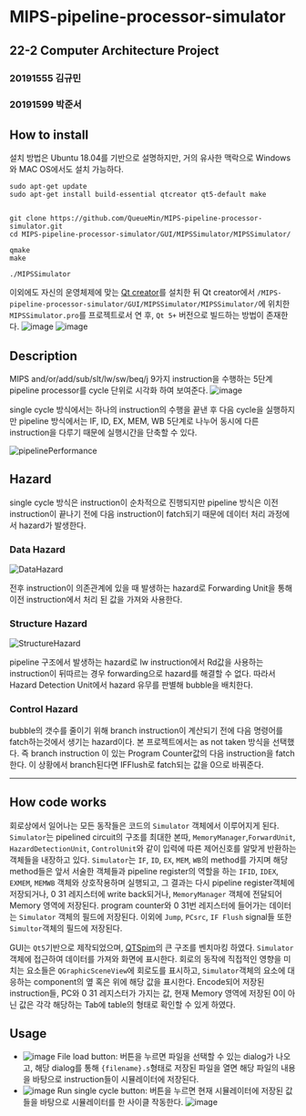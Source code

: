 # MIPS-pipeline-processor-simulator

## 22-2 Computer Architecture Project
### 20191555 김규민
### 20191599 박준서

## How to install
설치 방법은 Ubuntu 18.04를 기반으로 설명하지만, 거의 유사한 맥락으로 Windows와 MAC OS에서도 설치 가능하다.
```
sudo apt-get update
sudo apt-get install build-essential qtcreator qt5-default make


git clone https://github.com/QueueMin/MIPS-pipeline-processor-simulator.git
cd MIPS-pipeline-processor-simulator/GUI/MIPSSimulator/MIPSSimulator/

qmake
make

./MIPSSimulator
```
이외에도 자신의 운영체제에 맞는 [Qt creator](https://www.qt.io/ko-kr/product/development-tools)를 설치한 뒤 Qt creator에서 `/MIPS-pipeline-processor-simulator/GUI/MIPSSimulator/MIPSSimulator/`에 위치한 `MIPSSimulator.pro`를 프로젝트로서 연 후, `Qt 5+` 버전으로 빌드하는 방법이 존재한다.
![image](https://user-images.githubusercontent.com/55120768/205352810-52ae4a44-4f50-41fc-94eb-de1aa34a37f4.png)
![image](https://user-images.githubusercontent.com/55120768/205352959-80f1e735-85d8-4cad-9a45-b8e350da4b53.png)




## Description
MIPS and/or/add/sub/slt/lw/sw/beq/j 9가지 instruction을 수행하는 5단계 pipeline processor를 cycle 단위로 시각화 하여 보여준다. 
![image](https://user-images.githubusercontent.com/55120768/205290221-9d9ded75-8d47-4a5a-8c32-1f06304aadce.png)


single cycle 방식에서는 하나의 instruction의 수행을 끝낸 후 다음 cycle을 실행하지만 pipeline 방식에서는 IF, ID, EX, MEM, WB 5단계로 나누어 동시에 다른 instruction을 다루기 때문에 실행시간을 단축할 수 있다.

![pipelinePerformance](https://user-images.githubusercontent.com/54925443/204225452-eba3f83d-cdb6-4bf6-a20f-cb27dd9c0060.png)

## Hazard
single cycle 방식은 instruction이 순차적으로 진행되지만 pipeline 방식은 이전 instruction이 끝나기 전에 다음 instruction이 fatch되기 때문에 데이터 처리 과정에서 hazard가 발생한다.

### Data Hazard
![DataHazard](https://user-images.githubusercontent.com/54925443/204225772-ad19a38a-b712-42a5-a147-e2021676506a.png)

전후 instruction이 의존관계에 있을 때 발생하는 hazard로 Forwarding Unit을 통해 이전 instruction에서 처리 된 값을 가져와 사용한다.

### Structure Hazard
![StructureHazard](https://user-images.githubusercontent.com/54925443/204225805-338b3629-4698-42af-93b1-147451097bcf.png)

pipeline 구조에서 발생하는 hazard로 lw instruction에서 Rd값을 사용하는 instruction이 뒤따르는 경우 forwarding으로 hazard를 해결할 수 없다. 따라서 Hazard Detection Unit에서 hazard 유무를 판별해 bubble을 배치한다.

### Control Hazard
bubble의 갯수를 줄이기 위해 branch instruction이 계산되기 전에 다음 명령어를 fatch하는것에서 생기는 hazard이다. 본 프로젝트에서는 as not taken 방식을 선택했다. 즉 branch instruction 이 있는 Program Counter값의 다음 instruction을 fatch 한다. 이 상황에서 branch된다면 IFFlush로 fatch되는 값을 0으로 바꿔준다.

------
## How code works
회로상에서 일어나는 모든 동작들은 코드의 `Simulator` 객체에서 이루어지게 된다. `Simulator`는 pipelined circuit의 구조를 최대한 본따, `MemoryManager`,`ForwardUnit`, `HazardDetectionUnit`, `ControlUnit`와 같이 입력에 따른 제어신호를 알맞게 반환하는 객체들을 내장하고 있다. `Simulator`는 `IF`, `ID`, `EX`, `MEM`, `WB`의 method를 가지며 해당 method들은 앞서 서술한 객체들과 pipeline register의 역할을 하는 `IFID`, `IDEX`, `EXMEM`, `MEMWB` 객체와 상호작용하며 실행되고, 그 결과는 다시 pipeline register객체에 저장되거나, $0~$31 레지스터에 write back되거나, `MemoryManager` 객체에 전달되어 Memory 영역에 저장된다. 
program counter와 $0~$31번 레지스터에 들어가는 데이터는 `Simulator` 객체의 필드에 저장된다. 이외에 `Jump`, `PCsrc`, `IF Flush` signal들 또한 `Simultor`객체의 필드에 저장된다.


 GUI는 `Qt5`기반으로 제작되었으며, [QTSpim](https://spimsimulator.sourceforge.net/)의 큰 구조를 벤치마킹 하였다. `Simulator` 객체에 접근하여 데이터를 가져와 화면에 표시한다. 회로의 동작에 직접적인 영향을 미치는 요소들은 `QGraphicSceneView`에 회로도를 표시하고, `Simulator`객체의 요소에 대응하는 component의 옆 혹은 위에 해당 값을 표시한다.
 Encode되어 저장된 instruction들, PC와 $0~$31 레지스터가 가지는 값, 현재 Memory 영역에 저장된 0이 아닌 값은 각각 해당하는 Tab에 table의 형태로 확인할 수 있게 하였다.


## Usage
* ![image](https://user-images.githubusercontent.com/55120768/205359735-a4da0887-6974-4922-9039-e0b4e64566ab.png) File load button: 버튼을 누르면 파일을 선택할 수 있는 dialog가 나오고, 해당 dialog를 통해 `{filename}.s`형태로 저장된 파일을 열면 해당 파일의 내용을 바탕으로 instruction들이 시뮬레이터에 저장된다.
* ![image](https://user-images.githubusercontent.com/55120768/205360416-650399f9-85f2-437f-8dbb-b941ac656bb8.png) Run single cycle button: 버튼을 누르면 현재 시뮬레이터에 저장된 값들을 바탕으로 시뮬레이터를 한 사이클 작동한다. 
![image](https://user-images.githubusercontent.com/55120768/205361051-5193641f-61ee-4f5e-9d0d-f677d3e1f3af.png)



